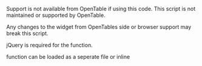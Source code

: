 Support is not available from OpenTable if using this code. This script is not
maintained or supported by OpenTable.

Any changes to the widget from OpenTables side or browser support may break
this script.

jQuery is required for the function.

function can be loaded as a seperate file or inline
